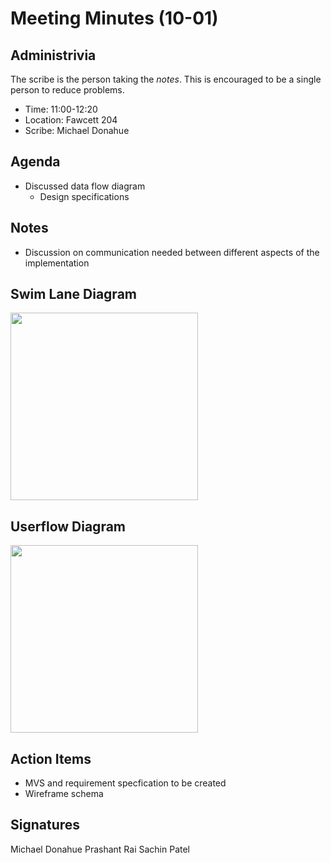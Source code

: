 
# Meeting Minutes (10-01)

## Administrivia
The scribe is the person taking the _notes_. This is encouraged to be a single person to reduce problems.
* Time: 11:00-12:20
* Location: Fawcett 204
* Scribe: Michael Donahue

## Agenda
* Discussed data flow diagram 
  * Design specifications

## Notes
* Discussion on communication needed between different aspects of the implementation

## Swim Lane Diagram

<img src="./Images/IMG_0003.jpg" width=300 height=300>

## Userflow Diagram

<img src="./Images/IMG_0005.jpg" width=300 height=300>



## Action Items
* MVS and requirement specfication to be created 
* Wireframe schema 

## Signatures
Michael Donahue 
Prashant Rai 
Sachin Patel 
